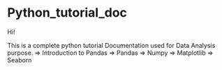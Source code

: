 # Python_tutorial_doc
Hi!

This is a complete python tutorial Documentation used for Data Analysis purpose.
=> Introduction to Pandas
=> Pandas
=> Numpy
=> Matplotlib
=> Seaborn
